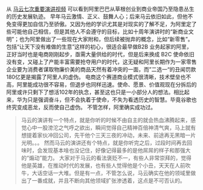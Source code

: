 从 [马云七次重要演讲视频]( https://mp.weixin.qq.com/s/q3sOkUz8ifMLPBe6mSzHbw) 可以看到阿里巴巴从草根创业到商业帝国乃至隐患丛生的历史发展轨迹。
早年马云激情、正义、鼓舞人心；后来马云依旧如此，但他不免变得更加自信乃至骄傲。又因为他的学识尤其是对现实的了解不足，为阿里定了些可能他自己相信，但是其他人不会遵守的目标，比如十周年演讲时的“新商业文明”；也为阿里做出了一些现在大家附和，但后续被抛弃的概念，比如“新零售”。包括“让天下没有难做的生意”这样的初心，很适合最早做B2B 业务起家的阿里，正好当时也是电商刚刚起步，亟需大量供给的时代，但是后来换成 B2C 使命依旧没有变，又碰上了产能丰富需要抢夺用户的时代，这无疑和阿里长期作为一家零售企业要为消费者谋取物廉价美的商品天然有着冲突的一面，而”二选一“的丑闻罚款180亿更是揭露了阿里人的虚伪。
电商这个赛道商业模式很清晰，技术壁垒也不高，阿里能成功很不容易，但退步也同样迅速。使命、愿景、价值观现在分拆后的阿里或许只剩下了想活102年的执念，甚至这也只是一小部分人的想法。相比起来，华为只是强调奋斗，但不会执着于使命，不失为看透历史的智慧。毕竟谷歌也终究变成恶龙，反而使自己虚伪。
不管怎样，阿里确实成功过。


>马云的演讲有一个特点，就是你听的时候不由自主的就会热血沸腾起来，感觉心中一股滂沱之气呼之欲出，瞬间觉得自己精神百倍神清气爽，马上就有想提着家伙冲回公司，先干他个三天三夜的冲动，未来、前途再无黑暗一片光明。。。
然而马云的演讲还有个特点，就是你听完之后，过段时间再去回味时，会发现基本啥也没记住，好像记得最多的是他屌屌的样子和那强大的“煽动”能力。
大家对于马云的看法褒贬不一，有些人非常崇拜的，觉得他是英雄，在推动时代的发展，也有些人觉得他是个小丑，天天在人前吹牛，大话空话一大堆。但是有一点，不管怎么说，马云确实在他的领域里做出了一番成就，并且不断向其他领域扩张渗透着，这点是不可否认的。

